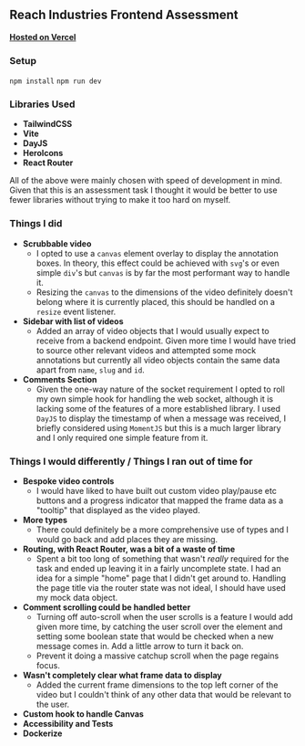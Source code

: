 ## Reach Industries Frontend Assessment

**[Hosted on Vercel](https://austin-reach-frontend-test.vercel.app/#/videos/1)**

### Setup

`npm install`
`npm run dev`


### Libraries Used

- **TailwindCSS**
- **Vite**
- **DayJS**
- **HeroIcons**
- **React Router**

All of the above were mainly chosen with speed of development in mind. Given that this is an assessment task I thought it would be better to use fewer libraries without trying to make it too hard on myself.


### Things I did

- **Scrubbable video**
  - I opted to use a `canvas` element overlay to display the annotation boxes. In theory, this effect could be achieved with `svg`'s or even simple `div`'s but `canvas` is by far the most performant way to handle it.
  - Resizing the `canvas` to the dimensions of the video definitely doesn't belong where it is currently placed, this should be handled on a `resize` event listener.
- **Sidebar with list of videos**
  - Added an array of video objects that I would usually expect to receive from a backend endpoint. Given more time I would have tried to source other relevant videos and attempted some mock annotations but currently all video objects contain the same data apart from `name`, `slug` and `id`.
- **Comments Section**
  - Given the one-way nature of the socket requirement I opted to roll my own simple hook for handling the web socket, although it is lacking some of the features of a more established library. I used `DayJS` to display the timestamp of when a message was received, I briefly considered using `MomentJS` but this is a much larger library and I only required one simple feature from it.

### Things I would differently / Things I ran out of time for

- **Bespoke video controls**
  - I would have liked to have built out custom video play/pause etc buttons and a progress indicator that mapped the frame data as a "tooltip" that displayed as the video played.
- **More types**
  - There could definitely be a more comprehensive use of types and I would go back and add places they are missing.
- **Routing, with React Router, was a bit of a waste of time**
  - Spent a bit too long of something that wasn't *really* required for the task and ended up leaving it in a fairly uncomplete state. I had an idea for a simple "home" page that I didn't get around to. Handling the page title via the router state was not ideal, I should have used my mock data object.
- **Comment scrolling could be handled better**
  - Turning off auto-scroll when the user scrolls is a feature I would add given more time, by catching the user scroll over the element and setting some boolean state that would be checked when a new message comes in. Add a little arrow to turn it back on.
  - Prevent it doing a massive catchup scroll when the page regains focus.
- **Wasn't completely clear what frame data to display**
  - Added the current frame dimensions to the top left corner of the video but I couldn't think of any other data that would be relevant to the user.
- **Custom hook to handle Canvas**
- **Accessibility and Tests**
- **Dockerize**



